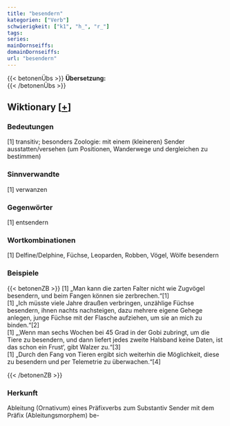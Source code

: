 ```yaml
---
title: "besendern"
kategorien: ["Verb"]
schwierigkeit: ["k1", "h_", "r_"]
tags:
series:
mainDornseiffs:
domainDornseiffs:
url: "besendern"
---
```


{{< betonenÜbs >}}
**Übersetzung:**  
{{< /betonenÜbs >}}

## Wiktionary [[+](https://de.wiktionary.org/wiki/besendern)]

### Bedeutungen
[1] transitiv; besonders Zoologie: mit einem (kleineren) Sender ausstatten/versehen (um Positionen, Wanderwege und dergleichen zu bestimmen)  

### Sinnverwandte
[1] verwanzen  

### Gegenwörter
[1] entsendern  

### Wortkombinationen
[1] Delfine/Delphine, Füchse, Leoparden, Robben, Vögel, Wölfe besendern  

### Beispiele
{{< betonenZB >}}
[1] „Man kann die zarten Falter nicht wie Zugvögel besendern, und beim Fangen können sie zerbrechen.“[1]  
[1] „Ich müsste viele Jahre draußen verbringen, unzählige Füchse besendern, ihnen nachts nachsteigen, dazu mehrere eigene Gehege anlegen, junge Füchse mit der Flasche aufziehen, um sie an mich zu binden.“[2]  
[1] „‚Wenn man sechs Wochen bei 45 Grad in der Gobi zubringt, um die Tiere zu besendern, und dann liefert jedes zweite Halsband keine Daten, ist das schon ein Frust‘, gibt Walzer zu.“[3]  
[1] „Durch den Fang von Tieren ergibt sich weiterhin die Möglichkeit, diese zu besendern und per Telemetrie zu überwachen.“[4]  

{{< /betonenZB >}}
### Herkunft
Ableitung (Ornativum) eines Präfixverbs zum Substantiv Sender mit dem Präfix (Ableitungsmorphem) be-  


